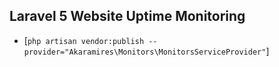 ## Laravel 5 Website Uptime Monitoring

* [`php artisan vendor:publish --provider="Akaramires\Monitors\MonitorsServiceProvider"`]